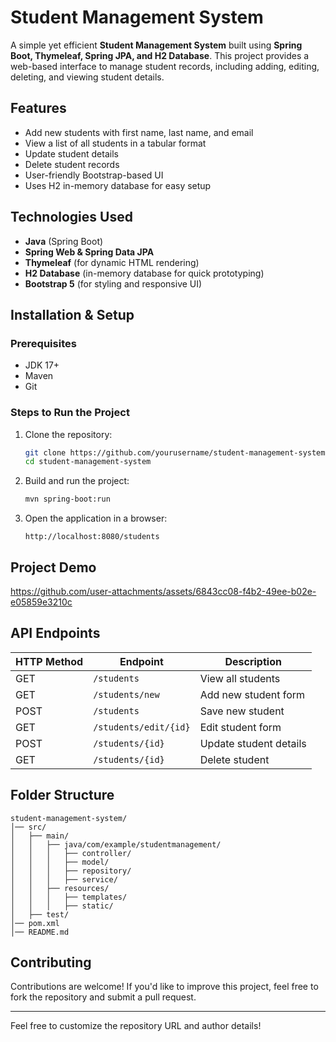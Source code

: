# Student Management System

A simple yet efficient **Student Management System** built using **Spring Boot, Thymeleaf, Spring JPA, and H2 Database**. This project provides a web-based interface to manage student records, including adding, editing, deleting, and viewing student details.

## Features
- Add new students with first name, last name, and email
- View a list of all students in a tabular format
- Update student details
- Delete student records
- User-friendly Bootstrap-based UI
- Uses H2 in-memory database for easy setup

## Technologies Used
- **Java** (Spring Boot)
- **Spring Web & Spring Data JPA**
- **Thymeleaf** (for dynamic HTML rendering)
- **H2 Database** (in-memory database for quick prototyping)
- **Bootstrap 5** (for styling and responsive UI)

## Installation & Setup
### Prerequisites
- JDK 17+
- Maven
- Git

### Steps to Run the Project
1. Clone the repository:
   ```sh
   git clone https://github.com/yourusername/student-management-system.git
   cd student-management-system
   ```
2. Build and run the project:
   ```sh
   mvn spring-boot:run
   ```
3. Open the application in a browser:
   ```
   http://localhost:8080/students
   ```
## Project Demo

https://github.com/user-attachments/assets/6843cc08-f4b2-49ee-b02e-e05859e3210c

## API Endpoints
| HTTP Method | Endpoint         | Description          |
|------------|----------------|----------------------|
| GET        | `/students`      | View all students   |
| GET        | `/students/new`  | Add new student form |
| POST       | `/students`      | Save new student    |
| GET        | `/students/edit/{id}` | Edit student form |
| POST       | `/students/{id}` | Update student details |
| GET        | `/students/{id}` | Delete student |

## Folder Structure
```
student-management-system/
│── src/
│   ├── main/
│   │   ├── java/com/example/studentmanagement/
│   │   │   ├── controller/
│   │   │   ├── model/
│   │   │   ├── repository/
│   │   │   ├── service/
│   │   ├── resources/
│   │   │   ├── templates/
│   │   │   ├── static/
│   ├── test/
│── pom.xml
│── README.md
```

## Contributing
Contributions are welcome! If you'd like to improve this project, feel free to fork the repository and submit a pull request.

---

Feel free to customize the repository URL and author details!
